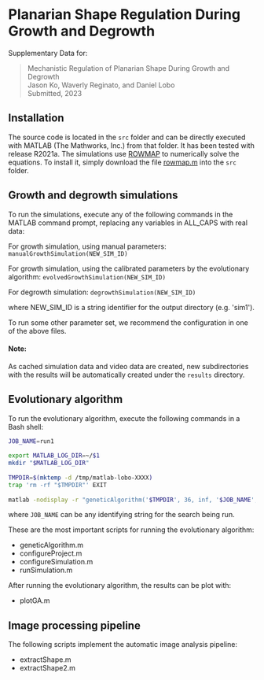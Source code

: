 # Planarian Shape Regulation During Growth and Degrowth

Supplementary Data for:

> Mechanistic Regulation of Planarian Shape During Growth and Degrowth<br>
> Jason Ko, Waverly Reginato, and Daniel Lobo<br>
> Submitted, 2023<br>


## Installation

The source code is located in the `src` folder and can be directly executed with MATLAB (The Mathworks, Inc.) from that folder. It has been tested with release R2021a. The simulations use [ROWMAP](https://www.mathematik.uni-halle.de/wissenschaftliches_rechnen/forschung/software/#anchor1303104) to numerically solve the equations. To install it, simply download the file [rowmap.m](http://sim.mathematik.uni-halle.de/software/rowmap/rowmap.m) into the `src` folder.


## Growth and degrowth simulations

To run the simulations, execute any of the following commands in the MATLAB command prompt, replacing any variables in ALL_CAPS with real data:

For growth simulation, using manual parameters:
`manualGrowthSimulation(NEW_SIM_ID)`

For growth simulation, using the calibrated parameters by the evolutionary algorithm:
`evolvedGrowthSimulation(NEW_SIM_ID)`
  
For degrowth simulation:
`degrowthSimulation(NEW_SIM_ID)`

where NEW_SIM_ID is a string identifier for the output directory (e.g. 'sim1').

To run some other parameter set, we recommend the configuration in one of the above files.


#### Note:
As cached simulation data and video data are created, new subdirectories with the results will be automatically created under the `results` directory.


## Evolutionary algorithm
To run the evolutionary algorithm, execute the following commands in a Bash shell:

```bash
JOB_NAME=run1
	
export MATLAB_LOG_DIR=~/$1
mkdir "$MATLAB_LOG_DIR"
 
TMPDIR=$(mktemp -d /tmp/matlab-lobo-XXXX)
trap 'rm -rf "$TMPDIR"' EXIT
 
matlab -nodisplay -r "geneticAlgorithm('$TMPDIR', 36, inf, '$JOB_NAME', 36); exit"
```

where `JOB_NAME` can be any identifying string for the search being run.


These are the most important scripts for running the evolutionary algorithm:

  * geneticAlgorithm.m
  * configureProject.m
  * configureSimulation.m
  * runSimulation.m


After running the evolutionary algorithm, the results can be plot with:

  * plotGA.m


## Image processing pipeline
The following scripts implement the automatic image analysis pipeline:

  * extractShape.m
  * extractShape2.m


